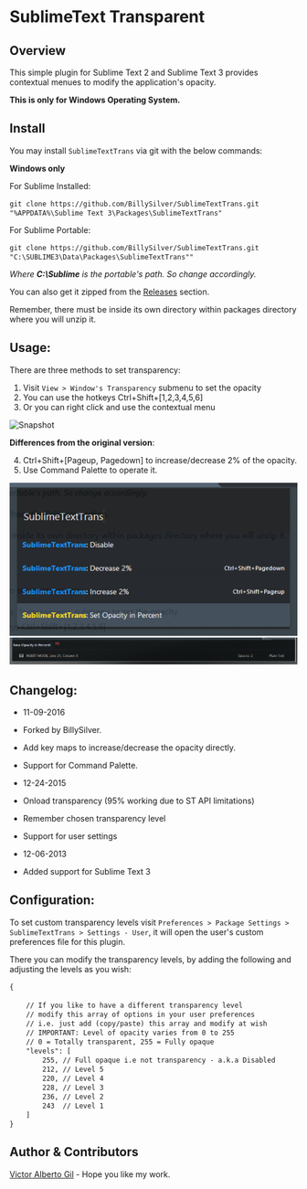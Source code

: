 SublimeText Transparent
=======================

Overview
--------
This simple plugin for Sublime Text 2 and Sublime Text 3 provides contextual menues to modify the application's opacity.

**This is only for Windows Operating System.**


Install
-------
You may install `SublimeTextTrans` via git with the below commands:

**Windows only**

For Sublime Installed:

    git clone https://github.com/BillySilver/SublimeTextTrans.git "%APPDATA%\Sublime Text 3\Packages\SublimeTextTrans"

For Sublime Portable:

    git clone https://github.com/BillySilver/SublimeTextTrans.git "C:\SUBLIME3\Data\Packages\SublimeTextTrans""

*Where* ***C:\Sublime*** *is the portable's path. So change accordingly.*

You can also get it zipped from the [Releases](https://github.com/vhanla/SublimeTextTrans/releases) section.

Remember, there must be inside its own directory within packages directory where you will unzip it.

Usage:
-------
There are three methods to set transparency:

1. Visit `View > Window's Transparency` submenu to set the opacity
2. You can use the hotkeys Ctrl+Shift+[1,2,3,4,5,6]
3. Or you can right click and use the contextual menu

![Snapshot](snapshot.png?raw=true "Snapshot")

**Differences from the original version**:

4. Ctrl+Shift+[Pageup, Pagedown] to increase/decrease 2% of the opacity.
5. Use Command Palette to operate it.

![Snapshot1](snapshot_161109_1.png?raw=true "Snapshot1")
![Snapshot2](snapshot_161109_2.png?raw=true "Snapshot2")

Changelog:
----------
- 11-09-2016

 - Forked by BillySilver.
 - Add key maps to increase/decrease the opacity directly.
 - Support for Command Palette.

- 12-24-2015

 - Onload transparency (95% working due to ST API limitations)
 - Remember chosen transparency level
 - Support for user settings

- 12-06-2013

 - Added support for Sublime Text 3

Configuration:
--------------
To set custom transparency levels visit `Preferences > Package Settings > SublimeTextTrans > Settings - User`, it will open the user's custom preferences file for this plugin.

There you can modify the transparency levels, by adding the following and adjusting the levels as you wish:


    {

    	// If you like to have a different transparency level
    	// modify this array of options in your user preferences
    	// i.e. just add (copy/paste) this array and modify at wish
    	// IMPORTANT: Level of opacity varies from 0 to 255
    	// 0 = Totally transparent, 255 = Fully opaque
    	"levels": [
    		255, // Full opaque i.e not transparency - a.k.a Disabled
    		212, // Level 5
    		220, // Level 4
    		228, // Level 3
    		236, // Level 2
    		243  // Level 1
    	]
    }


Author & Contributors
----------------------
[Victor Alberto Gil](http://profiles.google.com/vhanla) - Hope you like my work.

